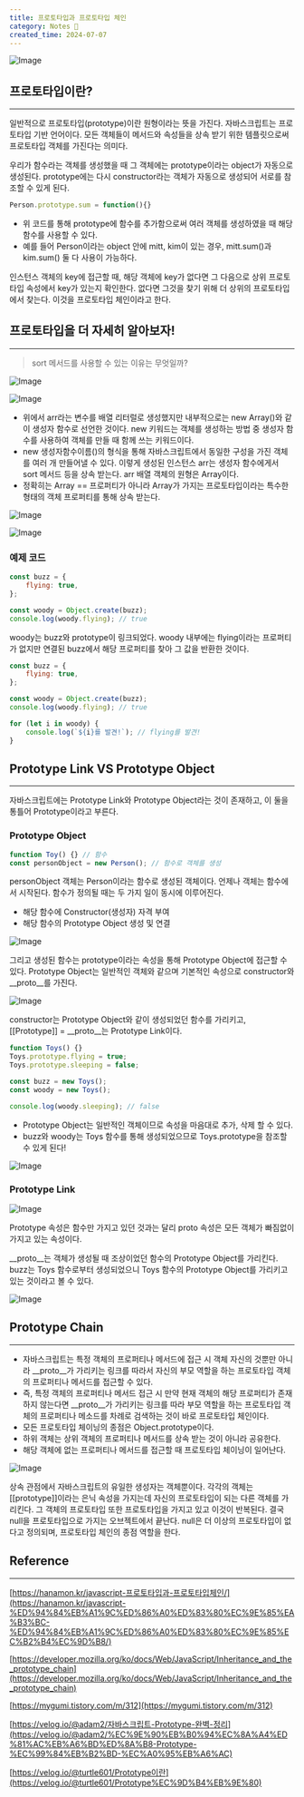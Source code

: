 ```yaml
---
title: 프로토타입과 프로토타입 체인
category: Notes 📝
created_time: 2024-07-07
---
```


![Image](https://boiling-politician-9bc.notion.site/image/https%3A%2F%2Fprod-files-secure.s3.us-west-2.amazonaws.com%2F420927ef-2057-4e77-b9b7-d7005a1db0dd%2Fdca7af9f-e94b-4608-9529-2c4b2e40835f%2FUntitled.png?table=block&id=4da72a40-8b1b-4178-ad53-8de8e31b0015&cache=v2)


## 프로토타입이란?


---


일반적으로 프로토타입(prototype)이란 원형이라는 뜻을 가진다. 자바스크립트는 프로토타입 기반 언어이다. 모든 객체들이 메서드와 속성들을 상속 받기 위한 템플릿으로써 프로토타입 객체를 가진다는 의미다.


우리가 함수라는 객체를 생성했을 때 그 객체에는 prototype이라는 object가 자동으로 생성된다. prototype에는 다시 constructor라는 객체가 자동으로 생성되어 서로를 참조할 수 있게 된다.


```javascript
Person.prototype.sum = function(){}
```

- 위 코드를 통해 prototype에 함수를 추가함으로써 여러 객체를 생성하였을 때 해당 함수를 사용할 수 있다.
- 예를 들어 Person이라는 object 안에 mitt, kim이 있는 경우, mitt.sum()과 kim.sum() 둘 다 사용이 가능하다.

인스턴스 객체의 key에 접근할 때, 해당 객체에 key가 없다면 그 다음으로 상위 프로토타입 속성에서 key가 있는지 확인한다. 없다면 그것을 찾기 위해 더 상위의 프로토타입에서 찾는다. 이것을 프로토타입 체인이라고 한다.


## 프로토타입을 더 자세히 알아보자!


---


> sort 메서드를 사용할 수 있는 이유는 무엇일까?


![Image](https://boiling-politician-9bc.notion.site/image/https%3A%2F%2Fprod-files-secure.s3.us-west-2.amazonaws.com%2F420927ef-2057-4e77-b9b7-d7005a1db0dd%2Fd68757f6-71e5-4ac3-a636-4ff39fe20a9f%2FUntitled_%25281%2529.png?table=block&id=3bcbe4cf-9a44-40e1-92dd-ba640a34f159&cache=v2)


![Image](https://boiling-politician-9bc.notion.site/image/https%3A%2F%2Fprod-files-secure.s3.us-west-2.amazonaws.com%2F420927ef-2057-4e77-b9b7-d7005a1db0dd%2F54c44b76-b25d-4673-9a12-c64b62a88781%2FUntitled_%25282%2529.png?table=block&id=36b233ac-2ad8-4d8d-ad80-1a0d91cb6583&cache=v2)

- 위에서 arr라는 변수를 배열 리터럴로 생성했지만 내부적으로는 new Array()와 같이 생성자 함수로 선언한 것이다. new 키워드는 객체를 생성하는 방법 중 생성자 함수를 사용하여 객체를 만들 때 함께 쓰는 키워드이다.
- new 생성자함수이름()의 형식을 통해 자바스크립트에서 동일한 구성을 가진 객체를 여러 개 만들어낼 수 있다. 이렇게 생성된 인스턴스 arr는 생성자 함수에게서 sort 메서드 등을 상속 받는다. arr 배열 객체의 원형은 Array이다.
- 정확히는 Array == 프로퍼티가 아니라 Array가 가지는 프로토타입이라는 특수한 형태의 객체 프로퍼티를 통해 상속 받는다.

![Image](https://boiling-politician-9bc.notion.site/image/https%3A%2F%2Fprod-files-secure.s3.us-west-2.amazonaws.com%2F420927ef-2057-4e77-b9b7-d7005a1db0dd%2F2f1441b5-d033-4930-8838-3421abbea03a%2FUntitled_%25283%2529.png?table=block&id=ef903ece-3ab0-4286-8d6a-eeadfd2c0985&cache=v2)


![Image](https://boiling-politician-9bc.notion.site/image/https%3A%2F%2Fprod-files-secure.s3.us-west-2.amazonaws.com%2F420927ef-2057-4e77-b9b7-d7005a1db0dd%2Fda815f0b-8d9d-45ac-a970-886537bd850f%2FUntitled_%25284%2529.png?table=block&id=72347670-ec27-4f8c-8f1f-8e15d69a8712&cache=v2)


### 예제 코드


```javascript
const buzz = {
    flying: true,
};

const woody = Object.create(buzz);
console.log(woody.flying); // true
```


woody는 buzz와 prototype이 링크되었다. woody 내부에는 flying이라는 프로퍼티가 없지만 연결된 buzz에서 해당 프로퍼티를 찾아 그 값을 반환한 것이다.


```javascript
const buzz = {
    flying: true,
};

const woody = Object.create(buzz);
console.log(woody.flying); // true

for (let i in woody) {
    console.log(`${i}를 발견!`); // flying를 발견!
}
```


## Prototype Link VS Prototype Object


---


자바스크립트에는 Prototype Link와 Prototype Object라는 것이 존재하고, 이 둘을 통틀어 Prototype이라고 부른다.


### Prototype Object


```javascript
function Toy() {} // 함수
const personObject = new Person(); // 함수로 객체를 생성
```


personObject 객체는 Person이라는 함수로 생성된 객체이다. 언제나 객체는 함수에서 시작된다. 함수가 정의될 때는 두 가지 일이 동시에 이루어진다.

- 해당 함수에 Constructor(생성자) 자격 부여
- 해당 함수의 Prototype Object 생성 및 연결

![Image](https://boiling-politician-9bc.notion.site/image/https%3A%2F%2Fprod-files-secure.s3.us-west-2.amazonaws.com%2F420927ef-2057-4e77-b9b7-d7005a1db0dd%2F43f6f30e-8147-45e4-91c5-988dcd28ccca%2FUntitled_%25285%2529.png?table=block&id=6874e78f-9118-4c0e-bc15-30156611214b&cache=v2)


그리고 생성된 함수는 prototype이라는 속성을 통해 Prototype Object에 접근할 수 있다. Prototype Object는 일반적인 객체와 같으며 기본적인 속성으로 constructor와 __proto__를 가진다.


![Image](https://boiling-politician-9bc.notion.site/image/https%3A%2F%2Fprod-files-secure.s3.us-west-2.amazonaws.com%2F420927ef-2057-4e77-b9b7-d7005a1db0dd%2Fb4c05a45-fa09-4fa0-b41d-9e41f9ae9067%2FUntitled_%25286%2529.png?table=block&id=e27f4f89-ff2f-423a-bb71-b3e4e2be72cc&cache=v2)


constructor는 Prototype Object와 같이 생성되었던 함수를 가리키고, [[Prototype]] = __proto__는 Prototype Link이다.


```javascript
function Toys() {}
Toys.prototype.flying = true;
Toys.prototype.sleeping = false;

const buzz = new Toys();
const woody = new Toys();

console.log(woody.sleeping); // false
```

- Prototype Object는 일반적인 객체이므로 속성을 마음대로 추가, 삭제 할 수 있다.
- buzz와 woody는 Toys 함수를 통해 생성되었으므로 Toys.prototype을 참조할 수 있게 된다!

![Image](https://boiling-politician-9bc.notion.site/image/https%3A%2F%2Fprod-files-secure.s3.us-west-2.amazonaws.com%2F420927ef-2057-4e77-b9b7-d7005a1db0dd%2F97c1ea8a-5d02-480a-b7c5-adfeff16d778%2FUntitled_%25287%2529.png?table=block&id=dfe5db7f-94c2-4fa3-89ac-38211ad34d72&cache=v2)


### Prototype Link


![Image](https://boiling-politician-9bc.notion.site/image/https%3A%2F%2Fprod-files-secure.s3.us-west-2.amazonaws.com%2F420927ef-2057-4e77-b9b7-d7005a1db0dd%2F413e8ded-a51c-4dab-8fc6-ba94469556e6%2FUntitled_%25288%2529.png?table=block&id=beff53c7-ac27-481f-8173-50b526613def&cache=v2)


Prototype 속성은 함수만 가지고 있던 것과는 달리 proto 속성은 모든 객체가 빠짐없이 가지고 있는 속성이다.


__proto__는 객체가 생성될 때 조상이었던 함수의 Prototype Object를 가리킨다. buzz는 Toys 함수로부터 생성되었으니 Toys 함수의 Prototype Object를 가리키고 있는 것이라고 볼 수 있다.


![Image](https://boiling-politician-9bc.notion.site/image/https%3A%2F%2Fprod-files-secure.s3.us-west-2.amazonaws.com%2F420927ef-2057-4e77-b9b7-d7005a1db0dd%2Fbbbba114-74ff-4f36-b980-38b8c371dc21%2FUntitled_%25289%2529.png?table=block&id=e5773860-bb0c-4f94-ba91-8d1d56021026&cache=v2)


##  Prototype Chain


---

- 자바스크립트는 특정 객체의 프로퍼티나 메서드에 접근 시 객체 자신의 것뿐만 아니라 __proto__가 가리키는 링크를 따라서 자신의 부모 역할을 하는 프로토타입 객체의 프로퍼티나 메서드를 접근할 수 있다.
- 즉, 특정 객체의 프로퍼티나 메서드 접근 시 만약 현재 객체의 해당 프로퍼티가 존재하지 않는다면 __proto__가 가리키는 링크를 따라 부모 역할을 하는 프로토타입 객체의 프로퍼티나 메소드를 차례로 검색하는 것이 바로 프로토타입 체인이다.
- 모든 프로토타입 체이닝의 종점은 Object.prototype이다.
- 하위 객체는 상위 객체의 프로퍼티나 메서드를 상속 받는 것이 아니라 공유한다.
- 해당 객체에 없는 프로퍼티나 메서드를 접근할 때 프로토타입 체이닝이 일어난다.

![Image](https://boiling-politician-9bc.notion.site/image/https%3A%2F%2Fprod-files-secure.s3.us-west-2.amazonaws.com%2F420927ef-2057-4e77-b9b7-d7005a1db0dd%2F94d84db9-7b31-4f98-b835-28622ce97618%2FUntitled_%252810%2529.png?table=block&id=46ad2dee-622a-4e81-a5b2-eccc3d8eed29&cache=v2)


상속 관점에서 자바스크립트의 유일한 생성자는 객체뿐이다. 각각의 객체는 [[prototype]]이라는 은닉 속성을 가지는데 자신의 프로토타입이 되는 다른 객체를 가리킨다. 그 객체의 프로토타입 또한 프로토타입을 가지고 있고 이것이 반복된다. 결국 null을 프로토타입으로 가지는 오브젝트에서 끝난다. null은 더 이상의 프로토타입이 없다고 정의되며, 프로토타입 체인의 종점 역할을 한다.


## Reference


---


[https://hanamon.kr/javascript-프로토타입과-프로토타입체인/](https://hanamon.kr/javascript-%ED%94%84%EB%A1%9C%ED%86%A0%ED%83%80%EC%9E%85%EA%B3%BC-%ED%94%84%EB%A1%9C%ED%86%A0%ED%83%80%EC%9E%85%EC%B2%B4%EC%9D%B8/)


[https://developer.mozilla.org/ko/docs/Web/JavaScript/Inheritance_and_the_prototype_chain](https://developer.mozilla.org/ko/docs/Web/JavaScript/Inheritance_and_the_prototype_chain)


[https://mygumi.tistory.com/m/312](https://mygumi.tistory.com/m/312)


[https://velog.io/@adam2/자바스크립트-Prototype-완벽-정리](https://velog.io/@adam2/%EC%9E%90%EB%B0%94%EC%8A%A4%ED%81%AC%EB%A6%BD%ED%8A%B8-Prototype-%EC%99%84%EB%B2%BD-%EC%A0%95%EB%A6%AC)


[https://velog.io/@turtle601/Prototype이란](https://velog.io/@turtle601/Prototype%EC%9D%B4%EB%9E%80)

